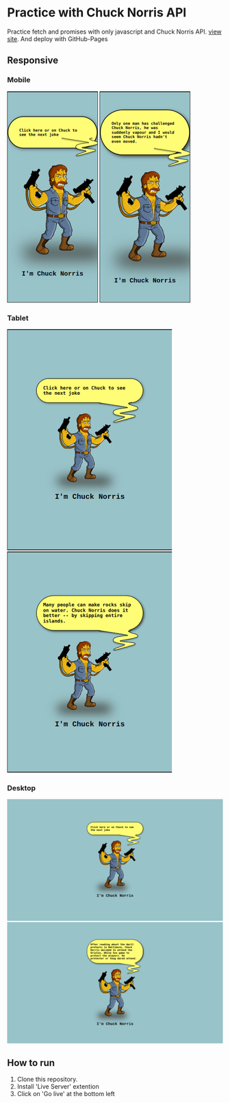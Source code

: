 # Practice with Chuck Norris API

Practice fetch and promises with only javascript and Chuck Norris API. [view site](https://lachicagladiadora.github.io/first-api-chuck-norris/).
And deploy with GitHub-Pages

## Responsive

### Mobile

![](./src/images/mobile-1.png)
![](./src/images/mobile-2.png)

### Tablet

![](./src/images/tablet-1.png)
![](./src/images/tablet-2.png)

### Desktop

![](./src/images/desktop-1.png)
![](./src/images/desktop-2.png)


## How to run 
1. Clone this repository.
2. Install 'Live Server' extention
3. Click on 'Go live' at the bottom left
